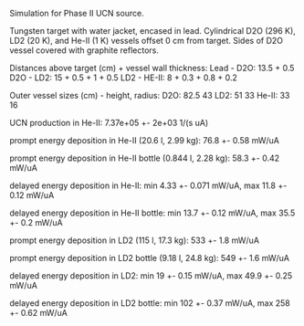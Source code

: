 Simulation for Phase II UCN source.

Tungsten target with water jacket, encased in lead.
Cylindrical D2O (296 K), LD2 (20 K), and He-II (1 K) vessels offset 0 cm from target.
Sides of D2O vessel covered with graphite reflectors.

Distances above target (cm) + vessel wall thickness:
Lead - D2O: 13.5 + 0.5
D2O - LD2: 15 + 0.5 + 1 + 0.5
LD2 - HE-II: 8 + 0.3 + 0.8 + 0.2

Outer vessel sizes (cm) - height, radius:
D2O: 82.5 43
LD2: 51 33
He-II: 33 16

UCN production in He-II:
7.37e+05 +- 2e+03 1/(s uA)

prompt energy deposition in He-II (20.6 l, 2.99 kg):
76.8 +- 0.58 mW/uA

prompt energy deposition in He-II bottle (0.844 l, 2.28 kg):
58.3 +- 0.42 mW/uA

delayed energy deposition in He-II:
min 4.33 +- 0.071 mW/uA, max 11.8 +- 0.12 mW/uA

delayed energy deposition in He-II bottle:
min 13.7 +- 0.12 mW/uA, max 35.5 +- 0.2 mW/uA

prompt energy deposition in LD2 (115 l, 17.3 kg):
533 +- 1.8 mW/uA

prompt energy deposition in LD2 bottle (9.18 l, 24.8 kg):
549 +- 1.6 mW/uA

delayed energy deposition in LD2:
min 19 +- 0.15 mW/uA, max 49.9 +- 0.25 mW/uA

delayed energy deposition in LD2 bottle:
min 102 +- 0.37 mW/uA, max 258 +- 0.62 mW/uA

